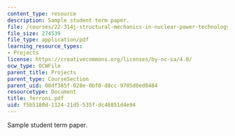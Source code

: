 ```yaml
---
content_type: resource
description: Sample student term paper.
file: /courses/22-314j-structural-mechanics-in-nuclear-power-technology-fall-2006/f5b5180d112421d5535fdc46851d4e94_ferroni.pdf
file_size: 274539
file_type: application/pdf
learning_resource_types:
- Projects
license: https://creativecommons.org/licenses/by-nc-sa/4.0/
ocw_type: OCWFile
parent_title: Projects
parent_type: CourseSection
parent_uid: 08df385f-028e-0bf0-d8cc-9705d0ed8484
resourcetype: Document
title: ferroni.pdf
uid: f5b5180d-1124-21d5-535f-dc46851d4e94
---
```

Sample student term paper.